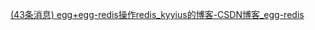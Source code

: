 [(43条消息) egg+egg-redis操作redis_kyyius的博客-CSDN博客_egg-redis](https://blog.csdn.net/kyyius/article/details/115368387)